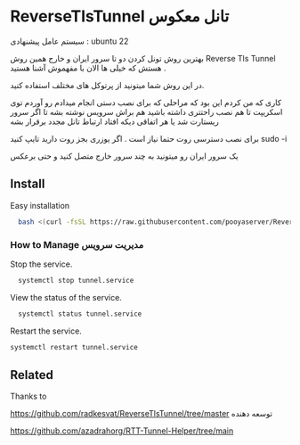 # ReverseTlsTunnel تانل معکوس
سیستم عامل پیشنهادی : ubuntu 22

بهترین روش تونل کردن دو تا سرور ایران و خارج همین روش Reverse Tls Tunnel هستش که خیلی ها الان با مفهموش آشنا هستید .

در این روش شما میتونید از پرتوکل های مختلف استفاده کنید. 

کاری که من کردم این بود که مراحلی که برای نصب دستی انجام میدادم رو آوردم توی اسکریپت تا هم نصب راحتتری داشته باشید هم براش سرویس نوشته بشه تا اگر سرور ریستارت شد یا هر اتفاقی دیکه افتاد ارتباط تانل مجدد برقرار بشه 

برای نصب دسترسی روت حتما نیاز است . اگر یوزری بجز روت دارید تایپ کنید sudo -i

یک سرور ایران رو میتونید به چند سرور خارج متصل کنید و حتی برعکس



## Install 

Easy installation

```bash
  bash <(curl -fsSL https://raw.githubusercontent.com/pooyaserver/ReverseTlsTunnel/main/install.sh)
```

### How to Manage مدیریت سرویس
Stop the service.
```bash
  systemctl stop tunnel.service
```
View the status of the service.
```bash
  systemctl status tunnel.service
```
Restart the service.
```bash
systemctl restart tunnel.service
```

## Related

Thanks to

https://github.com/radkesvat/ReverseTlsTunnel/tree/master توسعه دهنده 

https://github.com/azadrahorg/RTT-Tunnel-Helper/tree/main 
